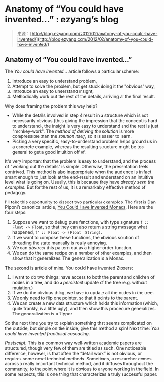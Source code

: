<!--yml
category: 未分类
date: 2024-07-01 18:17:36
-->

# Anatomy of “You could have invented…” : ezyang’s blog

> 来源：[http://blog.ezyang.com/2012/02/anatomy-of-you-could-have-invented/](http://blog.ezyang.com/2012/02/anatomy-of-you-could-have-invented/)

## Anatomy of “You could have invented…”

The *You could have invented...* article follows a particular scheme:

1.  Introduce an easy to understand problem,
2.  Attempt to solve the problem, but get stuck doing it the "obvious" way,
3.  Introduce an easy to understand insight,
4.  Methodically work out the rest of the details, arriving at the final result.

Why does framing the problem this way help?

*   While the details involved in step 4 result in a structure which is not necessarily obvious (thus giving the impression that the concept is hard to understand), the insight is very easy to understand and the rest is just "monkey-work". The *method of deriving the solution* is more compressible than the *solution itself*, so it is easier to learn.
*   Picking a very specific, easy-to-understand problem helps ground us in a concrete example, whereas the resulting structure might be too general to get a good intuition off of.

It's very important that the problem is easy to understand, and the process of "working out the details" is simple. Otherwise, the presentation feels contrived. This method is also inappropriate when the audience is in fact smart enough to just look at the end-result and understand on an intuitive level what is going on. Usually, this is because they have *already seen the examples.* But for the rest of us, it is a remarkably effective method of pedagogy.

I'll take this opportunity to dissect two particular examples. The first is Dan Piponi’s canonical article, [You Could Have Invented Monads](http://blog.sigfpe.com/2006/08/you-could-have-invented-monads-and.html). Here are the four steps:

1.  Suppose we want to debug pure functions, with type signature `f :: Float -> Float`, so that they can also return a string message what happened, `f' :: Float -> (Float, String)`.
2.  If we want to compose these functions, the obvious solution of threading the state manually is really annoying.
3.  We can *abstract* this pattern out as a higher-order function.
4.  We can do the same recipe on a number of other examples, and then show that it generalizes. The generalization is a Monad.

The second is article of mine, [You could have invented Zippers](http://blog.ezyang.com/2010/04/you-could-have-invented-zippers/):

1.  I want to do two things: have access to both the parent and children of nodes in a tree, and do a *persistent* update of the tree (e.g. without mutation.)
2.  If we do the obvious thing, we have to update all the nodes in the tree.
3.  We only need to flip one pointer, so that it points to the parent.
4.  We can create a new data structure which holds this information (which, quite frankly, is a little ugly), and then show this procedure generalizes. The generalization is a Zipper.

So the next time you try to explain something that seems complicated on the outside, but simple on the inside, give this method a spin! Next time: *You could have invented fractional cascading.*

*Postscript.* This is a common way well-written academic papers are structured, though very few of them are titled as such. One noticeable difference, however, is that often the “detail work” is not obvious, or requires some novel technical methods. Sometimes, a researcher comes across a really important technical method, and it diffuses throughout the community, to the point where it is obvious to anyone working in the field. In some respects, this is one thing that characterizes a truly successful paper.